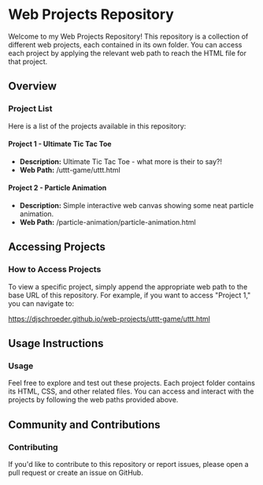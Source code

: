 ﻿# **Web Projects Repository**
Welcome to my Web Projects Repository! This repository is a collection of different web projects, each contained in its own folder. You can access each project by applying the relevant web path to reach the HTML file for that project.
## **Overview**
### **Project List**
Here is a list of the projects available in this repository:
#### **Project 1 - Ultimate Tic Tac Toe**
- **Description:** Ultimate Tic Tac Toe - what more is their to say?!
- **Web Path:** /uttt-game/uttt.html
#### **Project 2 - Particle Animation**
- **Description:** Simple interactive web canvas showing some neat particle animation.
- **Web Path:** /particle-animation/particle-animation.html
## **Accessing Projects**
### **How to Access Projects**
To view a specific project, simply append the appropriate web path to the base URL of this repository. For example, if you want to access "Project 1," you can navigate to:

<https://djschroeder.github.io/web-projects/uttt-game/uttt.html>
## **Usage Instructions**
### **Usage**
Feel free to explore and test out these projects. Each project folder contains its HTML, CSS, and other related files. You can access and interact with the projects by following the web paths provided above.
## **Community and Contributions**
### **Contributing**
If you'd like to contribute to this repository or report issues, please open a pull request or create an issue on GitHub.

